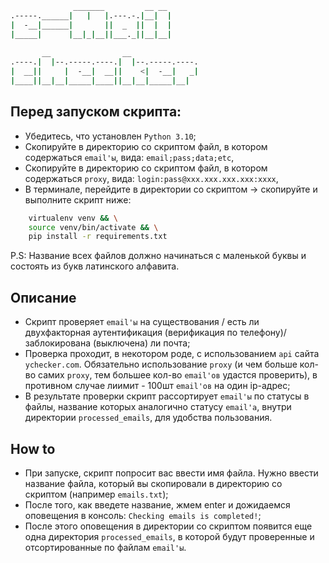 ```bash
              _______         __ __  
.-----.______|   |   |.---.-.|__|  | 
|  -__|______|       ||  _  ||  |  | 
|_____|      |__|_|__||___._||__|__| 
                                     
       __                __               
.----.|  |--.-----.----.|  |--.-----.----.
|  __||     |  -__|  __||    <|  -__|   _|
|____||__|__|_____|____||__|__|_____|__| 
```

## Перед запуском скрипта:
- Убедитесь, что установлен `Python 3.10`;
- Скопируйте в директорию со скриптом файл, в котором содержаться `email'ы`, вида: `email;pass;data;etc`,
- Скопируйте в директорию со скриптом файл, в котором содержаться `proxy`, вида: `login:pass@xxx.xxx.xxx.xxx:xxxx`,
- В терминале, перейдите в директории со скриптом -> скопируйте и выполните скрипт ниже:
```bash
    virtualenv venv && \
    source venv/bin/activate && \
    pip install -r requirements.txt
```
P.S: Название всех файлов должно начинаться с маленькой буквы и состоять из букв латинского алфавита.

## Описание
- Скрипт проверяет `email'ы` на существования / есть ли двухфакторная аутентификация (верификация по телефону)/ заблокирована (выключена) ли почта;
- Проверка проходит, в некотором роде, с использованием `api` сайта `ychecker.com`. Обязательно использование `proxy` (и чем больше кол-во самих `proxy`, тем большее кол-во `email'ов` удастся проверить), в противном случае лиимит - 100шт `email'ов` на один ip-адрес;
- В результате проверки скрипт рассортирует `email'ы` по статусы в файлы, название которых аналогично статусу `email'а`, внутри директории `processed_emails`, для удобства пользования.

## How to
- При запуске, скрипт попросит вас ввести имя файла. Нужно ввести название файла, который вы скопировали в директорию со скриптом (например `emails.txt`);
- После того, как введете название, жмем enter и дожидаемся оповещения в консоль: `Checking emails is completed!`;
- После этого оповещения в директории со скриптом появится еще одна директория `processed_emails`, в которой будут проверенные и отсортированные по файлам `email'ы`.
